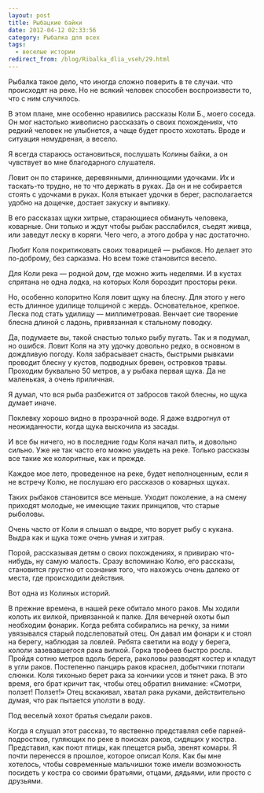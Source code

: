 ```yaml
---
layout: post
title: Рыбацкие байки
date: 2012-04-12 02:33:56
category: Рыбалка для всех
tags:
  - веселые истории
redirect_from: /blog/Ribalka_dlia_vseh/29.html
---
```

Рыбалка такое дело, что иногда сложно поверить в те случаи. что
происходят на реке. Но не всякий человек способен воспроизвести то, что
с ним случилось.

В этом плане, мне особенно нравились рассказы Коли Б., моего соседа. Он
мог настолько живописно рассказать о своих похождениях, что редкий
человек не улыбнется, а чаще будет просто хохотать. Вроде и ситуация
немудреная, а весело.

Я всегда стараюсь остановиться, послушать Колины байки, а он чувствует
во мне благодарного слушателя.

Ловит он по старинке, деревянными, длиннющими удочками. Их и таскать-то
трудно, не то что держать в руках. Да он и не собирается стоять с
удочками в руках. Коля втыкает удочки в берег, располагается удобно на
дощечке, достает закуску и выпивку.

В его рассказах щуки хитрые, старающиеся обмануть человека, коварные.
Они только и ждут чтобы рыбак расслабился, съедят живца, или заведут
леску в коряги. Чего чего, а этого добра у нас достаточно.

Любит Коля покритиковать своих товарищей — рыбаков. Но делает это
по-доброму, без сарказма. Но всем тоже становится весело.

Для Коли река — родной дом, где можно жить неделями. И в кустах спрятана
не одна лодка, на которых Коля бороздит просторы реки.

Но, особенно колоритно Коля ловит щуку на блесну. Для этого у него есть
длинное удилище толщиной с жердь. Основательное, крепкое. Леска под
стать удилищу — миллиметровая. Венчает сие творение блесна длиной с
ладонь, привязанная к стальному поводку.

Да, подумаете вы, такой снастью только рыбу пугать. Так и я подумал, но
ошибся. Ловит Коля на эту удочку довольно редко, в основном в дождливую
погоду. Коля забрасывает снасть, быстрыми рывками проводит блесну у
кустов, подводных бревен, островков травы. Проходим буквально 50 метров,
а у рыбака первая щука. Да не маленькая, а очень приличная.

Я думал, что вся рыба разбежится от забросов такой блесны, но щука
думает иначе.

Поклевку хорошо видно в прозрачной воде. Я даже вздрогнул от
неожиданности, когда щука выскочила из засады.

И все бы ничего, но в последние годы Коля начал пить, и довольно сильно.
Уже не так часто его можно увидеть на реке. Только рассказы все такие же
колоритные, как и прежде.

Каждое мое лето, проведенное на реке, будет неполноценным, если я не
встречу Колю, не послушаю его рассказов о коварных щуках.

Таких рыбаков становится все меньше. Уходит поколение, а на смену
приходят молодые, не имеющие таких принципов, что старые рыболовы.

Очень часто от Коли я слышал о выдре, что ворует рыбу с кукана. Выдра
как и щука тоже очень умная и хитрая.

Порой, рассказывая детям о своих похождениях, я привираю что-нибудь, ну
самую малость. Сразу вспоминаю Колю, его рассказы, становится грустно от
сознания того, что нахожусь очень далеко от места, где происходили
действия.

Вот одна из Колиных историй.

В прежние времена, в нашей реке обитало много раков. Мы ходили колоть их
вилкой, привязанной к палке. Для вечерней охоты был необходим фонарик.
Когда ребята собирались на речку, за ними увязывался старый
подслеповатый отец. Он давал им фонари к и стоял на берегу, наблюдая за
ловлей. Ребята светили на воду у берега, кололи зазевавшегося рака
вилкой. Горка трофеев быстро росла. Пройдя сотню метров вдоль берега,
раколовы разводят костер и кладут в угли раков. Постепенно панцирь раков
краснел, добытчики глотали слюнки. Коля тихонько берет рака за кончики
усов и тянет рака. В это время, его брат кричит так, чтобы отец обратил
внимание: «Смотри, ползет! Ползет!» Отец вскакивал, хватал рака руками,
действительно думая, что рак пытается уползти в воду.

Под веселый хохот братья съедали раков.

Когда я слушал этот рассказ, то явственно представлял себе
парней-подростков, гуляющих по реке в поисках раков, сидящих у костра.
Представил, как поют птицы, как плещется рыба, звенят комары. Я почти
перенесся в прошлое, которое описал Коля. Как бы мне хотелось, чтобы
современные мальчишки тоже имели возможность посидеть у костра со своими
братьями, отцами, дядьями, или просто с друзьями.
